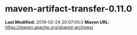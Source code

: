 # maven-artifact-transfer-0.11.0

**Last Modified:** 2019-02-24 20:07:00.0
**Maven URL:** https://maven.apache.org/shared-archives/
